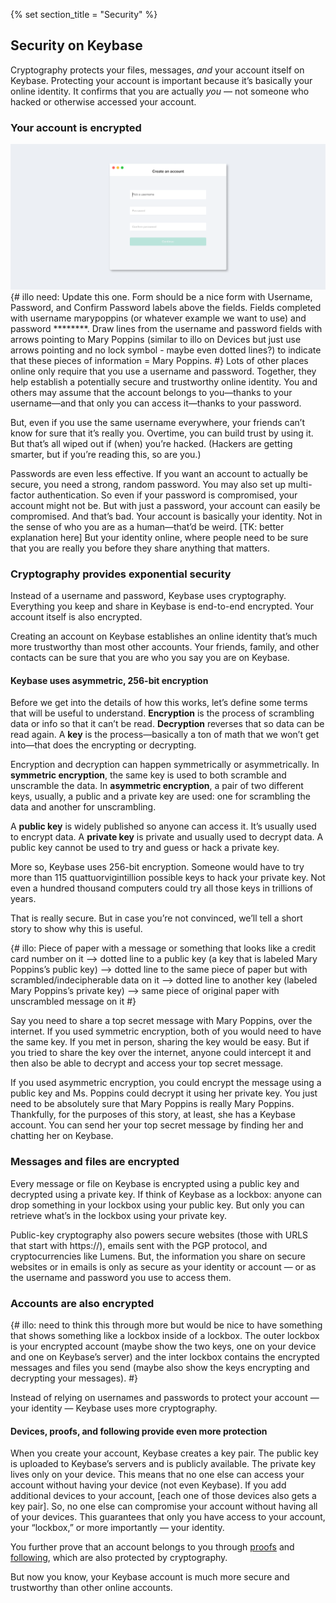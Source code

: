 {% set section_title = "Security" %}

## Security on Keybase
Cryptography protects your files, messages, *and* your account itself on Keybase. Protecting your account is important because it’s basically your online identity. It confirms that you are actually *you* — not someone who hacked or otherwise accessed your account. 

### Your account is encrypted
![](/img/kb-signup.png)
{# illo need: Update this one. Form should be a nice form with Username, Password, and Confirm Password labels above the fields. Fields completed with username marypoppins (or whatever example we want to use) and password ********. Draw lines from the username and password fields with arrows pointing to Mary Poppins (similar to illo on Devices but just use arrows pointing and no lock symbol - maybe even dotted lines?) to indicate that these pieces of information = Mary Poppins. #}
Lots of other places online only require that you use a username and password. Together, they help establish a potentially secure and trustworthy online identity. You and others may assume that the account belongs to you—thanks to your username—and that only you can access it—thanks to your password.

But, even if you use the same username everywhere, your friends can’t know for sure that it’s really you. Overtime, you can build trust by using it. But that’s all wiped out if (when) you’re hacked. (Hackers are getting smarter, but if you’re reading this, so are you.) 

Passwords are even less effective. If you want an account to actually be secure, you need a strong, random password. You may also set up multi-factor authentication. So even if your password is compromised, your account might not be. But with just a password, your account can easily be compromised. And that’s bad. Your account is basically your identity. Not in the sense of who you are as a human—that’d be weird. [TK: better explanation here] But your identity online, where people need to be sure that you are really you before they share anything that matters. 

### Cryptography provides exponential security
Instead of a username and password, Keybase uses cryptography. Everything you keep and share in Keybase is end-to-end encrypted. Your account itself is also encrypted. 

Creating an account on Keybase establishes an online identity that’s much more  trustworthy than most other accounts. Your friends, family, and other contacts can be sure that you are who you say you are on Keybase.

#### Keybase uses asymmetric, 256-bit encryption
Before we get into the details of how this works, let’s define some terms that will be useful to understand. **Encryption** is the process of scrambling data or info so that it can’t be read. **Decryption** reverses that so data can be read again. A **key** is the process—basically a ton of math that we won’t get into—that does the encrypting or decrypting.

Encryption and decryption can happen symmetrically or asymmetrically. In **symmetric encryption**, the same key is used to both scramble and unscramble the data. In **asymmetric encryption**, a pair of two different keys, usually, a public and a private key are used: one for scrambling the data and another for unscrambling. 

A **public key** is widely published so anyone can access it. It’s usually used to encrypt data. A **private key** is private and usually used to decrypt data. A public key cannot be used to try and guess or hack a private key. 

More so, Keybase uses 256-bit encryption. Someone would have to try more than 115 quattuorvigintillion possible keys to hack your private key. Not even a hundred thousand computers could try all those keys in trillions of years. 

That is really secure. But in case you’re not convinced, we’ll tell a short story to show why this is useful.

{# illo: Piece of paper with a message or something that looks like a credit card number on it —> dotted line to a public key (a key that is labeled Mary Poppins’s public key) —> dotted line to the same piece of paper but with scrambled/indecipherable data on it —> dotted line to another key (labeled Mary Poppins’s private key) —>  same piece of original paper with unscrambled message on it #}

Say you need to share a top secret message with Mary Poppins,  over the internet. If you used symmetric encryption, both of you would need to have the same key. If you met in person, sharing the key would be easy. But if you tried to share the key over the internet, anyone could intercept it and then also be able to decrypt and access your top secret message. 

If you used asymmetric encryption, you could encrypt the message using a public key and Ms. Poppins could decrypt it using her private key. You just need to be absolutely sure that Mary Poppins is really Mary Poppins. Thankfully, for the purposes of this story, at least, she has a Keybase account. You can send her your top secret message by finding her and chatting her on Keybase.

### Messages and files are encrypted
Every message or file on Keybase is encrypted using a public key and decrypted using a private key. If think of Keybase as a lockbox: anyone can drop something in your lockbox using your public key. But only you can retrieve what’s in the lockbox using your private key. 

Public-key cryptography also powers secure websites (those with URLS that start with https://), emails sent with the PGP protocol, and cryptocurrencies like Lumens. But, the information you share on secure websites or in emails is only as secure as your identity or account — or as the username and password you use to access them. 

### Accounts are also encrypted
{# illo: need to think this through more but would be nice to have something that shows something like a lockbox inside of a lockbox. The outer lockbox is your encrypted account (maybe show the two keys, one on your device and one on Keybase’s server) and the inter lockbox contains the encrypted messages and files you send (maybe also show the keys encrypting and decrypting your messages). #}

Instead of relying on usernames and passwords to protect your account — your identity — Keybase uses more cryptography. 

#### Devices, proofs, and following provide even more protection
When you create your account, Keybase creates a key pair. The public key is uploaded to Keybase’s servers and is publicly available. The private key lives only on your device. This means that no one else can access your account without having your device (not even Keybase). If you add additional devices to your account, [each one of those devices also gets a key pair]. So, no one else can compromise your account without having all of your devices. This guarantees that only you have access to your account, your “lockbox,” or more importantly — your identity. 

You further prove that an account belongs to you through [proofs](/account/proofs) and [following](/account/following), which are also protected by cryptography. 

But now you know, your Keybase account is much more secure and trustworthy than other online accounts.


